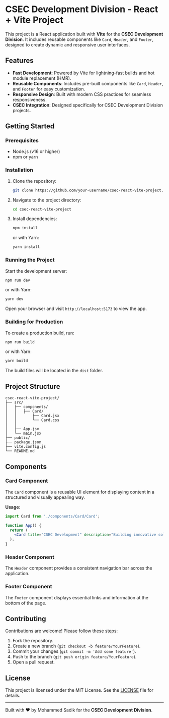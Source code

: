  # CSEC Development Division - React + Vite Project

This project is a React application built with **Vite** for the **CSEC Development Division**. It includes reusable components like `Card`, `Header`, and `Footer`, designed to create dynamic and responsive user interfaces.

## Features

- **Fast Development**: Powered by Vite for lightning-fast builds and hot module replacement (HMR).
- **Reusable Components**: Includes pre-built components like `Card`, `Header`, and `Footer` for easy customization.
- **Responsive Design**: Built with modern CSS practices for seamless responsiveness.
- **CSEC Integration**: Designed specifically for CSEC Development Division projects.

## Getting Started

### Prerequisites

- Node.js (v16 or higher)
- npm or yarn

### Installation

1. Clone the repository:

   ```bash
   git clone https://github.com/your-username/csec-react-vite-project.git
   ```

2. Navigate to the project directory:

   ```bash
   cd csec-react-vite-project
   ```

3. Install dependencies:

   ```bash
   npm install
   ```

   or with Yarn:

   ```bash
   yarn install
   ```

### Running the Project

Start the development server:

```bash
npm run dev
```

or with Yarn:

```bash
yarn dev
```

Open your browser and visit `http://localhost:5173` to view the app.

### Building for Production

To create a production build, run:

```bash
npm run build
```

or with Yarn:

```bash
yarn build
```

The build files will be located in the `dist` folder.

## Project Structure

```
csec-react-vite-project/
├── src/
│   ├── components/
│   │   ├── Card/
│   │       ├── Card.jsx
│   │       └── Card.css
│   │   
│   ├── App.jsx
│   └── main.jsx
├── public/
├── package.json
├── vite.config.js
└── README.md
```

## Components

### Card Component

The `Card` component is a reusable UI element for displaying content in a structured and visually appealing way.

**Usage:**

```jsx
import Card from './components/Card/Card';

function App() {
  return (
    <Card title="CSEC Development" description="Building innovative solutions for the future." />
  );
}
```

### Header Component

The `Header` component provides a consistent navigation bar across the application.

### Footer Component

The `Footer` component displays essential links and information at the bottom of the page.

## Contributing

Contributions are welcome! Please follow these steps:

1. Fork the repository.
2. Create a new branch (`git checkout -b feature/YourFeature`).
3. Commit your changes (`git commit -m 'Add some feature'`).
4. Push to the branch (`git push origin feature/YourFeature`).
5. Open a pull request.

## License

This project is licensed under the MIT License. See the [LICENSE](LICENSE) file for details.

---

Built with ❤️ by Mohammed Sadik for the **CSEC Development Division**.
```